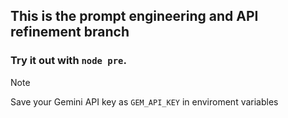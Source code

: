 ## This is the prompt engineering and API refinement branch

### Try it out with `node pre`.

> [!NOTE]
> Save your Gemini API key as `GEM_API_KEY` in enviroment variables
